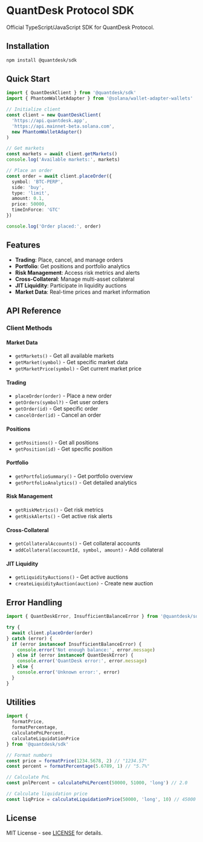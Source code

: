 # QuantDesk Protocol SDK

Official TypeScript/JavaScript SDK for QuantDesk Protocol.

## Installation

```bash
npm install @quantdesk/sdk
```

## Quick Start

```typescript
import { QuantDeskClient } from '@quantdesk/sdk'
import { PhantomWalletAdapter } from '@solana/wallet-adapter-wallets'

// Initialize client
const client = new QuantDeskClient(
  'https://api.quantdesk.app',
  'https://api.mainnet-beta.solana.com',
  new PhantomWalletAdapter()
)

// Get markets
const markets = await client.getMarkets()
console.log('Available markets:', markets)

// Place an order
const order = await client.placeOrder({
  symbol: 'BTC-PERP',
  side: 'buy',
  type: 'limit',
  amount: 0.1,
  price: 50000,
  timeInForce: 'GTC'
})

console.log('Order placed:', order)
```

## Features

- **Trading**: Place, cancel, and manage orders
- **Portfolio**: Get positions and portfolio analytics
- **Risk Management**: Access risk metrics and alerts
- **Cross-Collateral**: Manage multi-asset collateral
- **JIT Liquidity**: Participate in liquidity auctions
- **Market Data**: Real-time prices and market information

## API Reference

### Client Methods

#### Market Data
- `getMarkets()` - Get all available markets
- `getMarket(symbol)` - Get specific market data
- `getMarketPrice(symbol)` - Get current market price

#### Trading
- `placeOrder(order)` - Place a new order
- `getOrders(symbol?)` - Get user orders
- `getOrder(id)` - Get specific order
- `cancelOrder(id)` - Cancel an order

#### Positions
- `getPositions()` - Get all positions
- `getPosition(id)` - Get specific position

#### Portfolio
- `getPortfolioSummary()` - Get portfolio overview
- `getPortfolioAnalytics()` - Get detailed analytics

#### Risk Management
- `getRiskMetrics()` - Get risk metrics
- `getRiskAlerts()` - Get active risk alerts

#### Cross-Collateral
- `getCollateralAccounts()` - Get collateral accounts
- `addCollateral(accountId, symbol, amount)` - Add collateral

#### JIT Liquidity
- `getLiquidityAuctions()` - Get active auctions
- `createLiquidityAuction(auction)` - Create new auction

## Error Handling

```typescript
import { QuantDeskError, InsufficientBalanceError } from '@quantdesk/sdk'

try {
  await client.placeOrder(order)
} catch (error) {
  if (error instanceof InsufficientBalanceError) {
    console.error('Not enough balance:', error.message)
  } else if (error instanceof QuantDeskError) {
    console.error('QuantDesk error:', error.message)
  } else {
    console.error('Unknown error:', error)
  }
}
```

## Utilities

```typescript
import { 
  formatPrice, 
  formatPercentage, 
  calculatePnLPercent,
  calculateLiquidationPrice 
} from '@quantdesk/sdk'

// Format numbers
const price = formatPrice(1234.5678, 2) // "1234.57"
const percent = formatPercentage(5.6789, 1) // "5.7%"

// Calculate PnL
const pnlPercent = calculatePnLPercent(50000, 51000, 'long') // 2.0

// Calculate liquidation price
const liqPrice = calculateLiquidationPrice(50000, 'long', 10) // 45000
```

## License

MIT License - see [LICENSE](../../LICENSE) for details.
